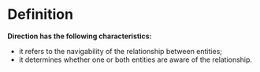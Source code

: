 # Definition
**Direction has the following characteristics:**
- it refers to the navigability of the relationship between entities;
- it determines whether one or both entities are aware of the relationship.
